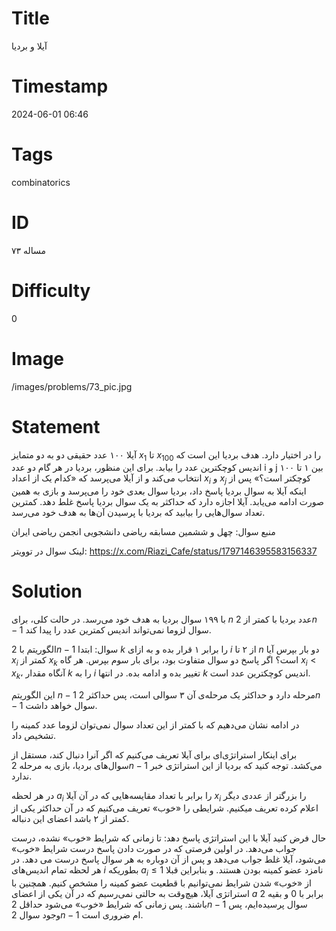 # Title
آیلا و بردیا
# Timestamp
2024-06-01 06:46
# Tags
combinatorics
# ID
مساله ۷۳
# Difficulty
0
# Image
/images/problems/73_pic.jpg
# Statement
آیلا ۱۰۰ عدد حقیقی دو به دو متمایز $x_1‏$‎ تا $x_{100}‏$‎ را در اختیار دارد. هدف بردیا این است که اندیس کوچکترین عدد را بیابد. برای این منظور، بردیا در هر گام دو عدد i و j بین ۱ تا ۱۰۰ انتخاب می‌کند و از آیلا می‌پرسد که «کدام یک از اعداد $x_i$ و $x_j‏$‎ کوچکتر است؟» پس از اینکه آیلا به سوال بردیا پاسخ داد، بردیا سوال بعدی خود را می‌پرسد و بازی به همین صورت ادامه می‌یابد. آیلا اجازه دارد که حداکثر به یک سوال بردیا پاسخ غلط دهد. کمترین تعداد سوال‌هایی را بیابید که بردیا با پرسیدن آن‌ها به هدف خود می‌رسد.

منبع سوال: چهل و ششمین مسابقه ریاضی دانشجویی انجمن ریاضی ایران

لینک سوال در توویتر: https://x.com/Riazi_Cafe/status/1797146395583156337

# Solution

با ۱۹۹ سوال بردیا به هدف خود می‌رسد. در حالت کلی، برای $n$ عدد بردیا با کمتر از $2n-1‏$‎ سوال لزوما نمی‌تواند اندیس کمترین عدد را پیدا کند.

الگوریتم با $2n-1‏$‎ سوال: ابتدا $k$ را برابر ۱ قرار بده و به ازای $i$ از ۲ تا $n$ دو بار بپرس آیا $‏x_i‏$‎‎ کمتر از $x_k$ است؟ اگر پاسخ دو سوال متفاوت بود، برای بار سوم بپرس. هر گاه $x_i < x_k$، آنگاه مقدار $k$ را به $i$ تغییر بده و ادامه بده. در انتها $k$ اندیس کوچکترین عدد است.

این الگوریتم $n-1‏$‎ مرحله دارد و حداکثر یک مرحله‌ی آن ۳ سوالی است، پس حداکثر $2n-1‏$‎ سوال خواهد داشت.

در ادامه نشان می‌دهیم که با کمتر از این تعداد سوال نمی‌توان لزوما عدد کمینه را تشخیص داد.

برای اینکار استراتژی‌ای برای آیلا تعریف می‌کنیم که اگر آنرا دنبال کند، مستقل از سوال‌های بردیا، بازی به مرحله $2n-1‏$‎ می‌کشد. توجه کنید که بردیا از این استراتژی خبر ندارد.

در هر لحظه $a_i‏$‎ را برابر با تعداد مقایسه‌هایی که در آن آیلا $x_i$ را بزرگتر از عددی دیگر اعلام کرده تعریف میکنیم. شرایطی را «خوب» تعریف می‌کنیم که در آن حداکثر یکی از اعضای این دنباله‌‎ کمتر از ۲ باشد.

حال فرض کنید آیلا با این استراتژی پاسخ دهد: تا زمانی که شرایط «خوب» نشده، درست جواب می‌دهد. در اولین فرصتی که در صورت دادن پاسخ درست شرایط «خوب» می‌شود، آیلا غلط جواب می‌دهد  و پس از آن دوباره به هر سوال پاسخ درست می دهد. در هر لحظه تمام اندیس‌های $i$ بطوریکه $a_i \le 1‏$‎ نامزد عضو کمینه بودن هستند.
و بنابراین قبلا از «خوب» شدن شرایط نمی‌توانیم با قطعیت عضو کمینه را مشخص کنیم. همچنین با استراتژی آیلا، هیچ‌وقت به حالتی نمی‌رسیم که در آن یکی از اعضای $a$ برابر با 0 و بقیه 2 باشند. پس زمانی که شرایط «خوب» می‌شود حداقل $2n-1‏$‎ سوال پرسیده‌ایم، پس وجود سوال $‏2n-1‏$‎ ام ضروری است.
